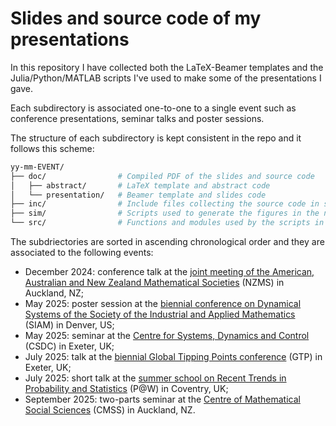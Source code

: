 # Slides and source code of my presentations 

In this repository I have collected both the LaTeX-Beamer templates and the Julia/Python/MATLAB scripts I've used to make some of the presentations I gave.

Each subdirectory is associated one-to-one to a single event such as conference presentations, seminar talks and poster sessions.

The structure of each subdirectory is kept consistent in the repo and it follows this scheme:

```bash
yy-mm-EVENT/
├── doc/                # Compiled PDF of the slides and source code 
│   ├── abstract/       # LaTeX template and abstract code 
│   └── presentation/   # Beamer template and slides code 
├── inc/                # Include files collecting the source code in src/ 
├── sim/                # Scripts used to generate the figures in the notes
└── src/                # Functions and modules used by the scripts in sim/ 
```

The subdriectories are sorted in ascending chronological order and they are associated to the following events:
- December 2024: conference talk at the [joint meeting of the American, Australian and New Zealand Mathematical Societies](./24-12-NZMS/) (NZMS) in Auckland, NZ;
- May 2025: poster session at the [biennial conference on Dynamical Systems of the Society of the Industrial and Applied Mathematics](./25-05-SIAM/) (SIAM) in Denver, US;
- May 2025: seminar at the [Centre for Systems, Dynamics and Control](./25-05-UoE/) (CSDC) in Exeter, UK;
- July 2025: talk at the [biennial Global Tipping Points conference](./25-07-GTP/) (GTP) in Exeter, UK;
- July 2025: short talk at the [summer school on Recent Trends in Probability and Statistics](./25-07-P@W/) (P@W) in Coventry, UK;
- September 2025: two-parts seminar at the [Centre of Mathematical Social Sciences](./25-09-CMSS/) (CMSS) in Auckland, NZ.
